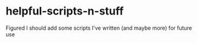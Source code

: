 # helpful-scripts-n-stuff
Figured I should add some scripts I've written (and maybe more) for future use
